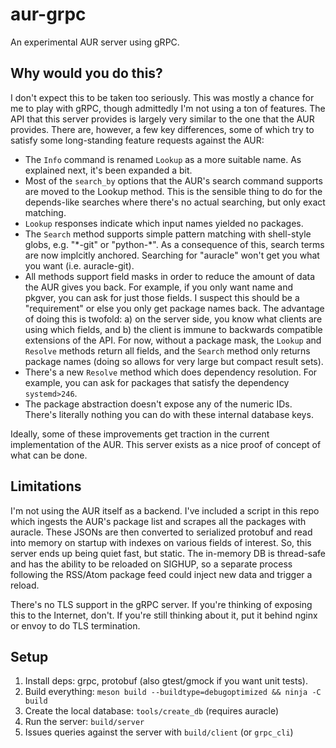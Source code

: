 # aur-grpc

An experimental AUR server using gRPC.

## Why would you do this?

I don't expect this to be taken too seriously. This was mostly a chance for me
to play with gRPC, though admittedly I'm not using a ton of features. The API
that this server provides is largely very similar to the one that the AUR
provides.  There are, however, a few key differences, some of which try to
satisfy some long-standing feature requests against the AUR:

* The `Info` command is renamed `Lookup` as a more suitable name. As explained
  next, it's been expanded a bit.
* Most of the `search_by` options that the AUR's search command supports are
  moved to the Lookup method. This is the sensible thing to do for the
  depends-like searches where there's no actual searching, but only exact
  matching.
* `Lookup` responses indicate which input names yielded no packages.
* The `Search` method supports simple pattern matching with shell-style globs,
  e.g. "\*-git" or "python-\*". As a consequence of this, search terms are now
  implcitly anchored. Searching for "auracle" won't get you what you want (i.e.
  auracle-git).
* All methods support field masks in order to reduce the amount of data the AUR
  gives you back. For example, if you only want name and pkgver, you can ask
  for just those fields. I suspect this should be a "requirement" or else you
  only get package names back. The advantage of doing this is twofold: a) on the
  server side, you know what clients are using which fields, and b) the client is
  immune to backwards compatible extensions of the API. For now, without a
  package mask, the `Lookup` and `Resolve` methods return all fields, and the
  `Search` method only returns package names (doing so allows for very large but
  compact result sets).
* There's a new `Resolve` method which does dependency resolution. For example,
  you can ask for packages that satisfy the dependency `systemd>246`.
* The package abstraction doesn't expose any of the numeric IDs. There's literally
  nothing you can do with these internal database keys.

Ideally, some of these improvements get traction in the current implementation
of the AUR. This server exists as a nice proof of concept of what can be done.

## Limitations

I'm not using the AUR itself as a backend. I've included a script in this repo
which ingests the AUR's package list and scrapes all the packages with auracle.
These JSONs are then converted to serialized protobuf and read into memory on
startup with indexes on various fields of interest. So, this server ends up
being quiet fast, but static. The in-memory DB is thread-safe and has the
ability to be reloaded on SIGHUP, so a separate process following the RSS/Atom
package feed could inject new data and trigger a reload.

There's no TLS support in the gRPC server. If you're thinking of exposing this
to the Internet, don't. If you're still thinking about it, put it behind nginx
or envoy to do TLS termination.

## Setup

1. Install deps: grpc, protobuf (also gtest/gmock if you want unit tests).
1. Build everything: `meson build --buildtype=debugoptimized && ninja -C build`
1. Create the local database: `tools/create_db` (requires auracle)
1. Run the server: `build/server`
1. Issues queries against the server with `build/client` (or `grpc_cli`)
